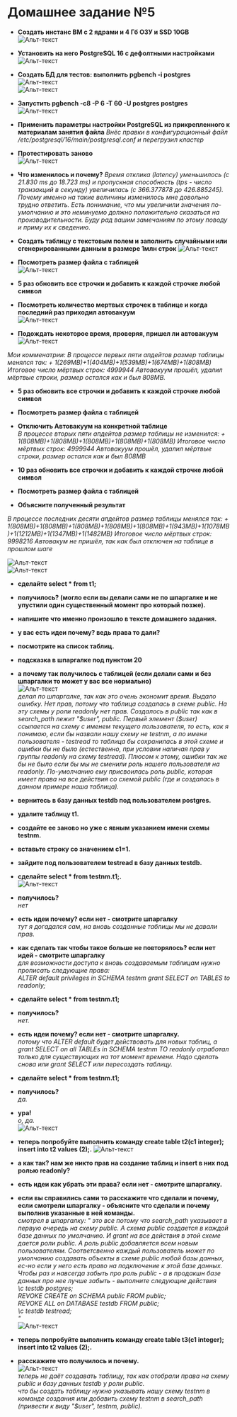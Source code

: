 
# Домашнее задание №5


* **Создать инстанс ВМ с 2 ядрами и 4 Гб ОЗУ и SSD 10GB**  
![Альт-текст](Images/HW5/01.png)  

* **Установить на него PostgreSQL 16 с дефолтными настройками**  
![Альт-текст](Images/HW5/02.png)  

* **Создать БД для тестов: выполнить pgbench -i postgres**  
![Альт-текст](Images/HW5/03.png)  
![Альт-текст](Images/HW5/04.png)  

* **Запустить pgbench -c8 -P 6 -T 60 -U postgres postgres**  
![Альт-текст](Images/HW5/05.png)  

* **Применить параметры настройки PostgreSQL из прикрепленного к материалам занятия файла**
_Внёс правки в конфигурационный файл /etc/postgresql/16/main/postgresql.conf  и перегрузил кластер_

* **Протестировать заново**  
![Альт-текст](Images/HW5/07_1.png)  

* **Что изменилось и почему?**
_Время отклика (latency) уменьшилось (с 21.830 ms до 18.723 ms) и пропускная способность (tps - число транзакций в секунду) увеличилась (c 366.377878 до 426.885245). Почему именно на такие величины изменилось мне довольно трудно ответить. Есть понимание, что мы увеличили значения по-умолчанию и это неминуемо должно положительно сказаться на производительности. Буду рад вашим замечаниям по этому поводу и приму их к сведению._  

* **Создать таблицу с текстовым полем и заполнить случайными или сгенерированными данным в размере 1млн строк**
![Альт-текст](Images/HW5/08.png)  

* **Посмотреть размер файла с таблицей**  
![Альт-текст](Images/HW5/09.png)  
  
* **5 раз обновить все строчки и добавить к каждой строчке любой символ**
* **Посмотреть количество мертвых строчек в таблице и когда последний раз приходил автовакуум**  
![Альт-текст](Images/HW5/10.png)

* **Подождать некоторое время, проверяя, пришел ли автовакуум**  
![Альт-текст](Images/HW5/11.png)

_Мои комменатрии: В процессе первых пяти апдейтов размер таблицы менялся так: + 1(269MB)+1(404MB)+1(539MB)+1(674MB)+1(808MB)
Итоговое число мёртвых строк: 4999944
Автовакуум прошёл, удалил мёртвые строки, размер остался как и был 808MB._  

* **5 раз обновить все строчки и добавить к каждой строчке любой символ**  
* **Посмотреть размер файла с таблицей**  
* **Отключить Автовакуум на конкретной таблице**  
_В процессе вторых пяти апдейтов размер таблицы не изменился: + 1(808MB)+1(808MB)+1(808MB)+1(808MB)+1(808MB)
Итоговое число мёртвых строк: 4999944
Автовакуум прошёл, удалил мёртвые строки, размер остался как и был 808MB_  

* **10 раз обновить все строчки и добавить к каждой строчке любой символ**  
* **Посмотреть размер файла с таблицей**  
* **Объясните полученный результат**

_В процессе последних десяти апдейтов размер таблицы менялся так: + 1(808MB)+1(808MB)+1(808MB)+1(808MB)+1(808MB)+1(943MB)+1(1078MB)+1(1212MB)+1(1347MB)+1(1482MB)
Итоговое число мёртвых строк: 9998216
Автовакум не пришёл, так как был отключен на таблице в прошлом шаге_  





![Альт-текст](Images/HW4/05.png)  
![Альт-текст](Images/HW4/06.png)

* **сделайте select * from t1;**  
* **получилось? (могло если вы делали сами не по шпаргалке и не упустили один существенный момент про который позже).**  
* **напишите что именно произошло в тексте домашнего задания.**  
* **у вас есть идеи почему? ведь права то дали?**  
* **посмотрите на список таблиц.**  
* **подсказка в шпаргалке под пунктом 20**  
* **а почему так получилось с таблицей (если делали сами и без шпаргалки то может у вас все нормально)**  
![Альт-текст](Images/HW4/07.png)  
_делал по шпаргалке, так как это очень экономит время. Выдало ошибку. Нет прав, потому что таблица создалась в схеме public. На эту схемы у роли readonly нет прав.
Создалось в public так как в search_path лежит "$user", public. Первый элемент ($user) ссылается на схему с именем текущего пользователя, то есть, как я понимаю, если бы назвали нашу схему не testnm, а по имени пользователя - testread то таблица бы сохранилась в этой схеме и ошибки бы не было (естественно, при условии наличая прав у группы readonly на схему testread). Плюсом к этому, ошибки так же бы не было если бы мы не сменили роль нашего пользователя на readonly. По-умолчанию ему присвоилась роль public, которая имеет права на все действия со схемой public (где и создалась в данном примере наша таблица)._




* **вернитесь в базу данных testdb под пользователем postgres.**  
* **удалите таблицу t1.**  
* **создайте ее заново но уже с явным указанием имени схемы testnm.**  
* **вставьте строку со значением c1=1.**  
* **зайдите под пользователем testread в базу данных testdb.**  
* **сделайте select * from testnm.t1;.**  
![Альт-текст](Images/HW4/08.png)  

* **получилось?**  
  _нет_  
* **есть идеи почему? если нет - смотрите шпаргалку**  
  _тут я догадался сам, на вновь созданные таблицы мы не давали прав._  
* **как сделать так чтобы такое больше не повторялось? если нет идей - смотрите шпаргалку**  
  _для возможности доступа к вновь создаваемым таблицам нужно прописать следующие права:  
  ALTER default privileges in SCHEMA testnm grant SELECT on TABLES to readonly;_  


* **сделайте select * from testnm.t1;**  
* **получилось?**  
  _нет._
* **есть идеи почему? если нет - смотрите шпаргалку.**  
  _потому что ALTER default будет действовать для новых таблиц, а grant SELECT on all TABLEs in SCHEMA testnm TO readonly отработал только для существующих на тот момент времени. Надо сделать снова или grant SELECT или пересоздать таблицу._
* **сделайте select * from testnm.t1;**
* **получилось?**  
  _да._
* **ура!**  
  _о, да._  
![Альт-текст](Images/HW4/09.png)  


* **теперь попробуйте выполнить команду create table t2(c1 integer); insert into t2 values (2);.**
![Альт-текст](Images/HW4/10.png)  

* **а как так? нам же никто прав на создание таблиц и insert в них под ролью readonly?**  
* **есть идеи как убрать эти права? если нет - смотрите шпаргалку.**  
* **если вы справились сами то расскажите что сделали и почему, если смотрели шпаргалку - объясните что сделали и почему выполнив указанные в ней команды.**  
  _смотрел в шпаргалку:
"
это все потому что search_path указывает в первую очередь на схему public. 
А схема public создается в каждой базе данных по умолчанию. 
И grant на все действия в этой схеме дается роли public. 
А роль public добавляется всем новым пользователям. 
Соответсвенно каждый пользователь может по умолчанию создавать объекты в схеме public любой базы данных, 
ес-но если у него есть право на подключение к этой базе данных. 
Чтобы раз и навсегда забыть про роль public - а в продакшн базе данных про нее лучше забыть - выполните следующие действия  
\c testdb postgres;  
REVOKE CREATE on SCHEMA public FROM public;  
REVOKE ALL on DATABASE testdb FROM public;  
\c testdb testread;  
"_  
![Альт-текст](Images/HW4/11.png)  


* **теперь попробуйте выполнить команду create table t3(c1 integer); insert into t2 values (2);.**  
* **расскажите что получилось и почему.**  
![Альт-текст](Images/HW4/12.png)  
  _теперь не даёт создавать таблицу, так как отобрали права на схему public и базу данных testdb у роли public.  
  что бы создать таблицу нужно указывать нашу схему testnm в команде создания или добавить схему testnm в search_path (привести к виду "$user", testnm, public)._  
  


